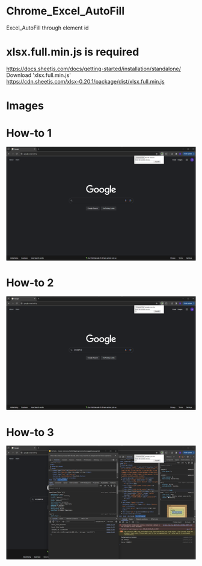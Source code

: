 # Chrome_Excel_AutoFill
Excel_AutoFill through element id

# xlsx.full.min.js is required
https://docs.sheetjs.com/docs/getting-started/installation/standalone/ <br />
Download 'xlsx.full.min.js' <br />
https://cdn.sheetjs.com/xlsx-0.20.1/package/dist/xlsx.full.min.js

# Images

# How-to 1 <br />
![alt text](https://github.com/INONULL/Chrome_Excel_AutoFill/blob/main/Screenshot/howto1.png?raw=true) <br />
# How-to 2 <br />
![alt text](https://github.com/INONULL/Chrome_Excel_AutoFill/blob/main/Screenshot/howto2.png?raw=true) <br />
# How-to 3 <br />
![alt text](https://github.com/INONULL/Chrome_Excel_AutoFill/blob/main/Screenshot/howto3.png?raw=true) <br />
